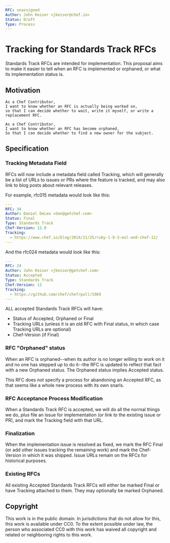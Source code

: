 ```yaml
---
RFC: unassigned
Author: John Keiser <jkeiser@chef.io>
Status: Draft
Type: Process
---
```


# Tracking for Standards Track RFCs

Standards Track RFCs are intended for implementation.  This proposal aims to
make it easier to tell when an RFC is implemented or orphaned, or what its
implementation status is.

## Motivation

    As a Chef Contributor,
    I want to know whether an RFC is actually being worked on,
    so that I can decide whether to wait, write it myself, or write a replacement RFC.

    As a Chef Contributor,
    I want to know whether an RFC has become orphaned,
    So that I can decide whether to find a new owner for the subject.

## Specification

### Tracking Metadata Field

RFCs will now include a metadata field called Tracking, which will generally be
a list of URLs to issues or PRs where the feature is tracked, and may also link
to blog posts about relevant releases.

For example, rfc015 metadata would look like this:

```yaml
---
RFC: 34
Author: Daniel DeLeo <dan@getchef.com>
Status: Final
Type: Standards Track
Chef-Version: 12.0
Tracking:
  - https://www.chef.io/blog/2014/11/25/ruby-1-9-3-eol-and-chef-12/
---
```

And the rfc024 metadata would look like this:

```yaml
---
RFC: 24
Author: John Keiser <jkeiser@getchef.com>
Status: Accepted
Type: Standards Track
Chef-Version: 12
Tracking:
  - https://github.com/chef/chef/pull/1969
---
```

ALL accepted Standards Track RFCs will have:

- Status of Accepted, Orphaned or Final
- Tracking URLs (unless it is an old RFC with Final status, in which case
  Tracking URLs are optional)
- Chef-Version (if Final)

### RFC "Orphaned" status

When an RFC is orphaned--when its author is no longer willing to work on it and
no one has stepped up to do it--the RFC is updated to reflect that fact with a
new Orphaned status.  The Orphaned status implies Accepted status.

This RFC does not specify a process for abandoning an Accepted RFC, as that
seems like a whole new process with its own snarls.

### RFC Acceptance Process Modification

When a Standards Track RFC is accepted, we will do all the normal things we do,
*plus* file an issue for implementation (or link to the existing issue or PR),
and mark the Tracking field with that URL.

### Finalization

When the implementation issue is resolved as fixed, we mark the RFC Final (or add
other issues tracking the remaining work) and mark the Chef-Version in which it
was shipped.  Issue URLs remain on the RFCs for historical purposes.

### Existing RFCs

All existing Accepted Standards Track RFCs will either be marked Final or have
Tracking attached to them.  They may optionally be marked Orphaned.

## Copyright

This work is in the public domain. In jurisdictions that do not allow for this,
this work is available under CC0. To the extent possible under law, the person
who associated CC0 with this work has waived all copyright and related or
neighboring rights to this work.

